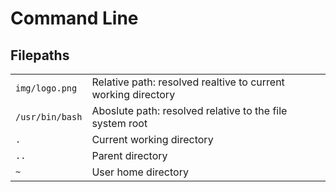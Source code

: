 # Command Line

## Filepaths

|                 |                                                               |
| --------------- | ------------------------------------------------------------- |
| `img/logo.png`  | Relative path: resolved realtive to current working directory |
| `/usr/bin/bash` | Aboslute path: resolved relative to the file system root      |
| `.`             | Current working directory                                     |
| `..`            | Parent directory                                              |
| `~`             | User home directory                                           |